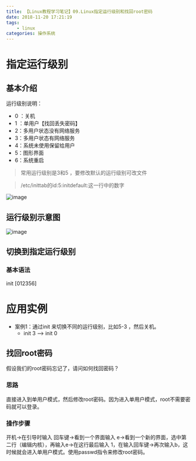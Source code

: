 ```yaml
---
title: 【Linux教程学习笔记】09.Linux指定运行级别和找回root密码
date: 2018-11-20 17:21:19
tags: 
	- linux
categories: 操作系统
---
```

# 指定运行级别
## 基本介绍
运行级别说明：
- 0 ：关机
- 1 ：单用户【找回丢失密码】
- 2：多用户状态没有网络服务
- 3：多用户状态有网络服务
- 4：系统未使用保留给用户
- 5：图形界面
- 6：系统重启
> 常用运行级别是3和5 ，要修改默认的运行级别可改文件

> /etc/inittab的id:5:initdefault:这一行中的数字

![image](http://image.damienzhong.com/%E8%BF%90%E8%A1%8C%E7%BA%A7%E5%88%AB%E6%9F%A5%E7%9C%8B.png)
## 运行级别示意图
![image](http://image.damienzhong.com/%E8%BF%90%E8%A1%8C%E7%BA%A7%E5%88%AB%E7%A4%BA%E6%84%8F%E5%9B%BE.png)
## 切换到指定运行级别
### 基本语法
init [012356]
# 应用实例
- 案例1：通过init 来切换不同的运行级别，比如5-3 ，然后关机。
  - init 3 --> init 0
## 找回root密码
假设我们的root密码忘记了，请问如何找回密码？
### 思路
直接进入到单用户模式，然后修改root密码。因为进入单用户模式，root不需要密码就可以登录。
### 操作步骤
开机->在引导时输入 回车键->看到一个界面输入 e->看到一个新的界面，选中第二行（编辑内核），再输入e->在这行最后输入 1，在输入回车键->再次输入b，这时候就会进入单用户模式。使用passwd指令来修改root密码。
